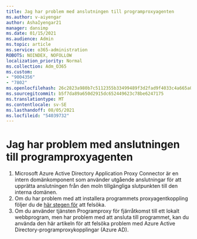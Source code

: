```yaml
---
title: Jag har problem med anslutningen till programproxyagenten
ms.author: v-aiyengar
author: AshaIyengar21
manager: dansimp
ms.date: 01/15/2021
ms.audience: Admin
ms.topic: article
ms.service: o365-administration
ROBOTS: NOINDEX, NOFOLLOW
localization_priority: Normal
ms.collection: Adm_O365
ms.custom:
- "9004356"
- "7802"
ms.openlocfilehash: 26c2823a980b7c5112355b33499489f3d2fad9f4033c4a665a0e423a80ef85c6
ms.sourcegitcommit: b5f7da89a650d2915dc652449623c78be6247175
ms.translationtype: MT
ms.contentlocale: sv-SE
ms.lasthandoff: 08/05/2021
ms.locfileid: "54039732"
---
```

# <a name="im-having-a-problem-with-the-application-proxy-agent-connector"></a>Jag har problem med anslutningen till programproxyagenten

1. Microsoft Azure Active Directory Application Proxy Connector är en intern domänkomponent som använder utgående anslutningar för att upprätta anslutningen från den moln tillgängliga slutpunkten till den interna domänen.
1. Om du har problem med att installera programmets proxyagentkoppling följer du de [här stegen för](https://docs.microsoft.com/azure/active-directory/application-proxy-connector-installation-problem/?WT.mc_id=UI_AAD_Enterprise_Apps_Support_L2_Overview) att felsöka.
1. Om du använder tjänsten Programproxy för fjärråtkomst till ett lokalt webbprogram, men har problem med [](https://docs.microsoft.com/azure/active-directory/manage-apps/application-proxy-debug-connectors) att ansluta till programmet, kan du använda den här artikeln för att felsöka problem med Azure Active Directory-programproxykopplingar (Azure AD).